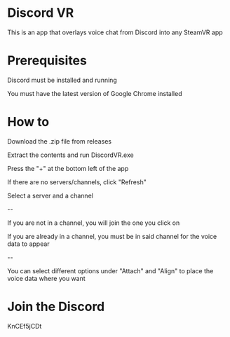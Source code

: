 # Discord VR
This is an app that overlays voice chat from Discord into any SteamVR app

# Prerequisites
Discord must be installed and running

You must have the latest version of Google Chrome installed

# How to
Download the .zip file from releases

Extract the contents and run DiscordVR.exe

Press the "+" at the bottom left of the app

If there are no servers/channels, click "Refresh"

Select a server and a channel

--

If you are not in a channel, you will join the one you click on

If you are already in a channel, you must be in said channel for the voice data to appear

--

You can select different options under "Attach" and "Align" to place the voice data where you want

# Join the Discord
KnCEf5jCDt
